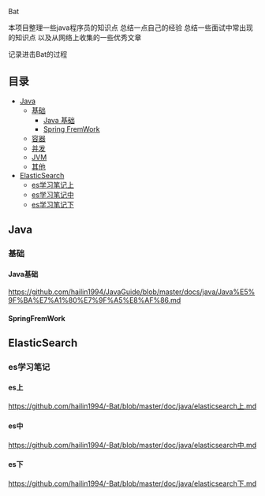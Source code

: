 Bat

本项目整理一些java程序员的知识点 总结一点自己的经验 总结一些面试中常出现的知识点  以及从网络上收集的一些优秀文章

记录进击Bat的过程

## 目录

- [Java](#java)
    - [基础](#基础)
        -  [Java 基础](#Java基础)
        -  [Spring FremWork](#SpringFremWork)
    - [容器](#容器)
    - [并发](#并发)
    - [JVM](#jvm)
    - [其他](#其他)
- [ElasticSearch](#ElasticSearch)
    - [es学习笔记上](#es上)
    - [es学习笔记中](#es中)
    - [es学习笔记下](#es下)

## Java
   ### 基础
   #### Java基础
   https://github.com/hailin1994/JavaGuide/blob/master/docs/java/Java%E5%9F%BA%E7%A1%80%E7%9F%A5%E8%AF%86.md
   #### SpringFremWork
   
## ElasticSearch
   ### es学习笔记
   #### es上
   https://github.com/hailin1994/-Bat/blob/master/doc/java/elasticsearch上.md
   #### es中
   https://github.com/hailin1994/-Bat/blob/master/doc/java/elasticsearch中.md
   #### es下
   https://github.com/hailin1994/-Bat/blob/master/doc/java/elasticsearch下.md
   
   
   
